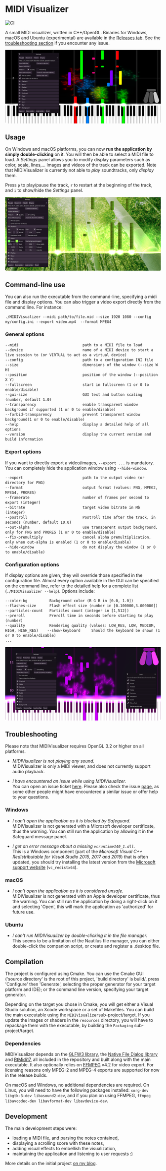# MIDI Visualizer

![CI](https://github.com/kosua20/MIDIVisualizer/workflows/CI/badge.svg?branch=master)

A small MIDI visualizer, written in C++/OpenGL.
Binaries for Windows, macOS and Ubuntu (experimental) are available in the [Releases tab](https://github.com/kosua20/MIDIVisualizer/releases).
See the [troubleshooting section](#troubleshooting) if you encounter any issue.

![Result image](result1.png)  

## Usage

On Windows and macOS platforms, you can now **run the application by simply double-clicking** on it. You will then be able to select a MIDI file to load. A *Settings* panel allows you to modify display parameters such as color, scale, lines,... Images and videos of the track can be exported. Note that MIDIVisualizer is currently not able to *play* soundtracks, only *display* them.

Press `p` to play/pause the track, `r` to restart at the beginning of the track, and `i` to show/hide the *Settings* panel. 

![Result image](result2.png) 

## Command-line use

You can also run the executable from the command-line, specifying a midi file and display options. You can also trigger a video export directly from the command line. For instance:
	
	./MIDIVisualizer --midi path/to/file.mid --size 1920 1080 --config my/config.ini --export video.mp4  --format MPEG4
	
### General options

	--midi                             path to a MIDI file to load
	--device                           name of a MIDI device to start a live session to (or VIRTUAL to act as a virtual device)
	--config                           path to a configuration INI file
	--size                             dimensions of the window (--size W H)
	--position                         position of the window (--position X Y)
	--fullscreen                       start in fullscreen (1 or 0 to enable/disable)
	--gui-size                         GUI text and button scaling (number, default 1.0)
	--transparency                     enable transparent window background if supported (1 or 0 to enable/disable)
	--forbid-transparency              prevent transparent window background(1 or 0 to enable/disable)
	--help                             display a detailed help of all options
	--version                          display the current version and build information

### Export options
If you want to directly export a video/images, `--export ...` is mandatory. You can completely hide the application window using `--hide-window`.

	--export                           path to the output video (or directory for PNG)
	--format                           output format (values: PNG, MPEG2, MPEG4, PRORES)
	--framerate                        number of frames per second to export (integer)
	--bitrate                          target video bitrate in Mb (integer)
	--postroll                         Postroll time after the track, in seconds (number, default 10.0)
	--out-alpha                        use transparent output background, only for PNG and PRORES (1 or 0 to enable/disable)
	--fix-premultiply                  cancel alpha premultiplication, only when out-alpha is enabled (1 or 0 to enable/disable)
	--hide-window                      do not display the window (1 or 0 to enable/disable)

### Configuration options
If display options are given, they will override those specified in the configuration file. Almost every option available in the GUI can be specified on the command line, refer to the detailed help for a complete list (`./MIDIVisualizer --help`). Options include:

	--color-bg          Background color (R G B in [0.0, 1.0])
	--flashes-size      Flash effect size (number in [0.100000,3.000000])
	--particles-count   Particles count (integer in [1,512])
	--preroll           Preroll time in seconds before starting to play (number)
	--quality           Rendering quality (values: LOW_RES, LOW, MEDIUM, HIGH, HIGH_RES)	--show-keyboard     Should the keyboard be shown (1 or 0 to enable/disable)
	...

![Result image](result3.png) 

## Troubleshooting

Please note that MIDIVisualizer requires OpenGL 3.2 or higher on all platforms.

- *MIDIVisualizer is not playing any sound.*  
MIDIVisualizer is only a MIDI viewer, and does not currently support audio playback.

- *I have encountered an issue while using MIDIVisualizer.*  
You can open an issue ticket [here](https://github.com/kosua20/MIDIVisualizer/issues/new?assignees=&labels=bug&template=issue-report.md&title=). Please also check the issue [page](https://github.com/kosua20/MIDIVisualizer/issues), as some other people might have encountered a similar issue or offer help to your questions.

### Windows

- *I can't open the application as it is blocked by Safeguard.*  
MIDIVisualizer is not generated with a Microsoft developer certificate, thus the warning. You can still run the application by allowing it in the Safeguard message panel.

- *I get an error message about a missing `vcruntime140_1.dll`.*  
This is a Windows component (part of the *Microsoft Visual C++ Redistributable for Visual Studio 2015, 2017 and 2019*) that is often updated, you should try installing the latest version from the [Microsoft support website](https://support.microsoft.com/en-us/help/2977003/the-latest-supported-visual-c-downloads) (`vc_redistx64`).

### macOS

- *I can't open the application as it is considered unsafe.*  
MIDIVisualizer is not generated with an Apple developer certificate, thus the warning. You can still run the application by doing a right-click on it and selecting 'Open', this will mark the application as 'authorized' for future use.

### Ubuntu

- *I can't run MIDIVisualizer by double-clicking it in the file manager.*  
This seems to be a limitation of the Nautilus file manager, you can either double-click the companion script, or create and register a .desktop file.

## Compilation

The project is configured using Cmake. You can use the Cmake GUI ('source directory' is the root of this project, 'build directory' is build/, press 'Configure' then 'Generate', selecting the proper generator for your target platform and IDE); or the command line version, specifying your target generator.
    
Depending on the target you chose in Cmake, you will get either a Visual Studio solution, an Xcode workspace or a set of Makefiles. You can build the main executable using the `MIDIVisualizer`sub-project/target. If you update the images or shaders in the `resources` directory, you will have to repackage them with the executable, by building the `Packaging` sub-project/target. 

### Dependencies

MIDIVisualizer depends on the [GLFW3 library](http://www.glfw.org), the [Native File Dialog library](https://github.com/mlabbe/nativefiledialog) and [RtMidi17](https://github.com/jcelerier/RtMidi17/), all included in the repository and built along with the main executable. It also optionally relies on [FFMPEG](https://ffmpeg.org) v4.2 for video export. For licensing reasons only MPEG-2 and MPEG-4 exports are supported for now in the release builds.

On macOS and Windows, no additional dependencies are required. On Linux, you will need to have the following packages installed: `xorg-dev libgtk-3-dev libasound2-dev`, and if you plan on using FFMPEG, `ffmpeg libavcodec-dev libavformat-dev libavdevice-dev`.


## Development

The main development steps were:

- loading a MIDI file, and parsing the notes contained,
- displaying a scrolling score with these notes,
- adding visual effects to embellish the visualization,
- maintaining the application and listening to user requests :)

More details on the initial project [on my blog](http://blog.simonrodriguez.fr/articles/28-12-2016_midi_visualization_a_case_study.html).


 

 

